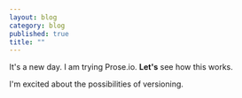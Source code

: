 ```yaml
---
layout: blog
category: blog
published: true
title: ""
---
```


It's a new day. I am trying Prose.io. **Let's** see how this works. 

I'm excited about the possibilities of versioning. 